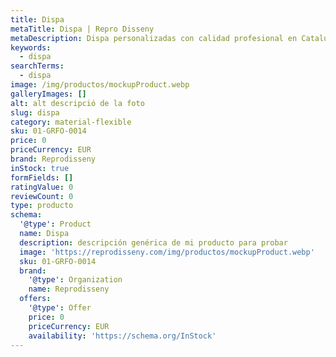 ```yaml
---
title: Dispa
metaTitle: Dispa | Repro Disseny
metaDescription: Dispa personalizadas con calidad profesional en Cataluña.
keywords:
  - dispa
searchTerms:
  - dispa
image: /img/productos/mockupProduct.webp
galleryImages: []
alt: alt descripció de la foto
slug: dispa
category: material-flexible
sku: 01-GRFO-0014
price: 0
priceCurrency: EUR
brand: Reprodisseny
inStock: true
formFields: []
ratingValue: 0
reviewCount: 0
type: producto
schema:
  '@type': Product
  name: Dispa
  description: descripción genérica de mi producto para probar
  image: 'https://reprodisseny.com/img/productos/mockupProduct.webp'
  sku: 01-GRFO-0014
  brand:
    '@type': Organization
    name: Reprodisseny
  offers:
    '@type': Offer
    price: 0
    priceCurrency: EUR
    availability: 'https://schema.org/InStock'
---
```


